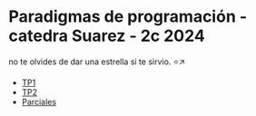 # Paradigmas de programación - catedra Suarez - 2c 2024
no te olvides de dar una estrella si te sirvio. ⭐↗
- [TP1](https://github.com/AtuelFullana/Algo3/tree/main/Tp1)
- [TP2](https://github.com/Zokalyx/Balatro)
- [Parciales](https://github.com/AtuelFullana/Algo3/tree/main/Tp1)
